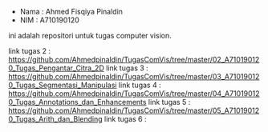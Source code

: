 - Nama : Ahmed Fisqiya Pinaldin
- NIM : A710190120

ini adalah repositori untuk tugas computer vision.

link tugas 2 : https://github.com/Ahmedpinaldin/TugasComVis/tree/master/02_A710190120_Tugas_Pengantar_Citra_2D
link tugas 3 : https://github.com/Ahmedpinaldin/TugasComVis/tree/master/03_A710190120_Tugas_Segmentasi_Manipulasi
link tugas 4 : https://github.com/Ahmedpinaldin/TugasComVis/tree/master/04_A710190120_Tugas_Annotations_dan_Enhancements
link tugas 5 : https://github.com/Ahmedpinaldin/TugasComVis/tree/master/05_A710190120_Tugas_Arith_dan_Blending
link tugas 6 :

